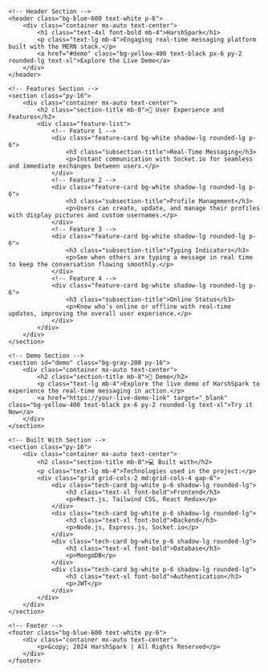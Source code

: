 <!DOCTYPE html>
<html lang="en">
<head>
    <meta charset="UTF-8">
    <meta name="viewport" content="width=device-width, initial-scale=1.0">
    <title>HarshSpark - Real-time Messaging App</title>
    <link href="https://cdn.jsdelivr.net/npm/tailwindcss@2.2.19/dist/tailwind.min.css" rel="stylesheet">
    <style>
        body {
            font-family: 'Arial', sans-serif;
        }
        .section-title {
            font-size: 2rem;
            font-weight: bold;
            color: #4A90E2;
        }
        .subsection-title {
            font-size: 1.5rem;
            font-weight: bold;
            color: #333;
        }
        .feature-card {
            transition: transform 0.3s ease;
        }
        .feature-card:hover {
            transform: translateY(-10px);
        }
        .feature-list {
            display: grid;
            grid-template-columns: repeat(auto-fill, minmax(280px, 1fr));
            gap: 1.5rem;
        }
    </style>
</head>
<body class="bg-gray-100">

    <!-- Header Section -->
    <header class="bg-blue-600 text-white p-6">
        <div class="container mx-auto text-center">
            <h1 class="text-4xl font-bold mb-4">HarshSpark</h1>
            <p class="text-lg mb-4">Engaging real-time messaging platform built with the MERN stack.</p>
            <a href="#demo" class="bg-yellow-400 text-black px-6 py-2 rounded-lg text-xl">Explore the Live Demo</a>
        </div>
    </header>

    <!-- Features Section -->
    <section class="py-16">
        <div class="container mx-auto text-center">
            <h2 class="section-title mb-8">🌟 User Experience and Features</h2>
            <div class="feature-list">
                <!-- Feature 1 -->
                <div class="feature-card bg-white shadow-lg rounded-lg p-6">
                    <h3 class="subsection-title">Real-Time Messaging</h3>
                    <p>Instant communication with Socket.io for seamless and immediate exchanges between users.</p>
                </div>
                <!-- Feature 2 -->
                <div class="feature-card bg-white shadow-lg rounded-lg p-6">
                    <h3 class="subsection-title">Profile Management</h3>
                    <p>Users can create, update, and manage their profiles with display pictures and custom usernames.</p>
                </div>
                <!-- Feature 3 -->
                <div class="feature-card bg-white shadow-lg rounded-lg p-6">
                    <h3 class="subsection-title">Typing Indicators</h3>
                    <p>See when others are typing a message in real time to keep the conversation flowing smoothly.</p>
                </div>
                <!-- Feature 4 -->
                <div class="feature-card bg-white shadow-lg rounded-lg p-6">
                    <h3 class="subsection-title">Online Status</h3>
                    <p>Know who’s online or offline with real-time updates, improving the overall user experience.</p>
                </div>
            </div>
        </div>
    </section>

    <!-- Demo Section -->
    <section id="demo" class="bg-gray-200 py-16">
        <div class="container mx-auto text-center">
            <h2 class="section-title mb-8">🚀 Demo</h2>
            <p class="text-lg mb-4">Explore the live demo of HarshSpark to experience the real-time messaging in action.</p>
            <a href="https://your-live-demo-link" target="_blank" class="bg-yellow-400 text-black px-6 py-2 rounded-lg text-xl">Try it Now</a>
        </div>
    </section>

    <!-- Built With Section -->
    <section class="py-16">
        <div class="container mx-auto text-center">
            <h2 class="section-title mb-8">💻 Built with</h2>
            <p class="text-lg mb-4">Technologies used in the project:</p>
            <div class="grid grid-cols-2 md:grid-cols-4 gap-6">
                <div class="tech-card bg-white p-6 shadow-lg rounded-lg">
                    <h3 class="text-xl font-bold">Frontend</h3>
                    <p>React.js, Tailwind CSS, React Redux</p>
                </div>
                <div class="tech-card bg-white p-6 shadow-lg rounded-lg">
                    <h3 class="text-xl font-bold">Backend</h3>
                    <p>Node.js, Express.js, Socket.io</p>
                </div>
                <div class="tech-card bg-white p-6 shadow-lg rounded-lg">
                    <h3 class="text-xl font-bold">Database</h3>
                    <p>MongoDB</p>
                </div>
                <div class="tech-card bg-white p-6 shadow-lg rounded-lg">
                    <h3 class="text-xl font-bold">Authentication</h3>
                    <p>JWT</p>
                </div>
            </div>
        </div>
    </section>

    <!-- Footer -->
    <footer class="bg-blue-600 text-white py-6">
        <div class="container mx-auto text-center">
            <p>&copy; 2024 HarshSpark | All Rights Reserved</p>
        </div>
    </footer>

</body>
</html>
